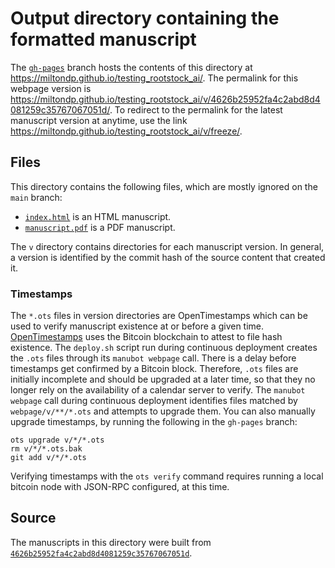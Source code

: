 # Output directory containing the formatted manuscript

The [`gh-pages`](https://github.com/miltondp/testing_rootstock_ai/tree/gh-pages) branch hosts the contents of this directory at <https://miltondp.github.io/testing_rootstock_ai/>.
The permalink for this webpage version is <https://miltondp.github.io/testing_rootstock_ai/v/4626b25952fa4c2abd8d4081259c35767067051d/>.
To redirect to the permalink for the latest manuscript version at anytime, use the link <https://miltondp.github.io/testing_rootstock_ai/v/freeze/>.

## Files

This directory contains the following files, which are mostly ignored on the `main` branch:

+ [`index.html`](index.html) is an HTML manuscript.
+ [`manuscript.pdf`](manuscript.pdf) is a PDF manuscript.

The `v` directory contains directories for each manuscript version.
In general, a version is identified by the commit hash of the source content that created it.

### Timestamps

The `*.ots` files in version directories are OpenTimestamps which can be used to verify manuscript existence at or before a given time.
[OpenTimestamps](https://opentimestamps.org/) uses the Bitcoin blockchain to attest to file hash existence.
The `deploy.sh` script run during continuous deployment creates the `.ots` files through its `manubot webpage` call.
There is a delay before timestamps get confirmed by a Bitcoin block.
Therefore, `.ots` files are initially incomplete and should be upgraded at a later time, so that they no longer rely on the availability of a calendar server to verify.
The `manubot webpage` call during continuous deployment identifies files matched by `webpage/v/**/*.ots` and attempts to upgrade them.
You can also manually upgrade timestamps, by running the following in the `gh-pages` branch:

```shell
ots upgrade v/*/*.ots
rm v/*/*.ots.bak
git add v/*/*.ots
```

Verifying timestamps with the `ots verify` command requires running a local bitcoin node with JSON-RPC configured, at this time.

## Source

The manuscripts in this directory were built from
[`4626b25952fa4c2abd8d4081259c35767067051d`](https://github.com/miltondp/testing_rootstock_ai/commit/4626b25952fa4c2abd8d4081259c35767067051d).
